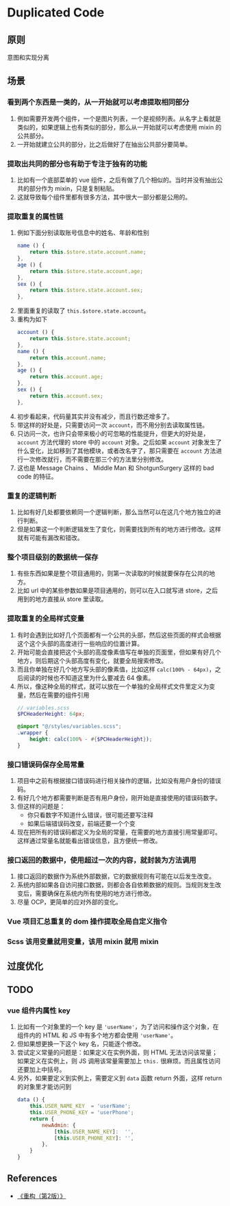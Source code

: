 # Duplicated Code


## 原则
意图和实现分离


## 场景
### 看到两个东西是一类的，从一开始就可以考虑提取相同部分
1. 例如需要开发两个组件，一个是图片列表，一个是视频列表。从名字上看就是类似的，如果逻辑上也有类似的部分，那么从一开始就可以考虑使用 mixin 的公共部分。
2. 一开始就建立公共的部分，比之后做好了在抽出公共部分要简单。

### 提取出共同的部分也有助于专注于独有的功能
1. 比如有一个底部菜单的 vue 组件，之后有做了几个相似的。当时并没有抽出公共的部分作为 mixin，只是复制粘贴。
2. 这就导致每个组件里都有很多方法，其中很大一部分都是公用的。

### 提取重复的属性链
1. 例如下面分别读取账号信息中的姓名、年龄和性别
    ```js
    name () {
        return this.$store.state.account.name;
    },
    age () {
        return this.$store.state.account.age;
    },
    sex () {
        return this.$store.state.account.sex;
    },
    ```
2. 里面重复的读取了 `this.$store.state.account`。
3. 重构为如下
    ```js
    account () {
        return this.$store.state.account;
    },
    name () {
        return this.account.name;
    },
    age () {
        return this.account.age;
    },
    sex () {
        return this.account.sex;
    },
    ```
4. 初步看起来，代码量其实并没有减少，而且行数还增多了。
5. 带这样的好处是，只需要访问一次 `account`，而不用分别去读取属性链。
6. 只访问一次，也许只会带来极小的可忽略的性能提升，但更大的好处是，`account` 方法代理的 store 中的 `account` 对象。之后如果 `account` 对象发生了什么变化，比如移到了其他模块，或者改名字了，那只需要在 `account` 方法进行一次修改就行，而不需要在那三个的方法里分别修改。
7. 这也是 Message Chains 、 Middle Man 和 ShotgunSurgery 这样的 bad code 的特征。

### 重复的逻辑判断
1. 比如有好几处都要依赖同一个逻辑判断，那么当然可以在这几个地方独立的进行判断。
2. 但是如果这一个判断逻辑发生了变化，则需要找到所有的地方进行修改。这样就有可能有漏改和错改。

### 整个项目级别的数据统一保存
1. 有些东西如果是整个项目通用的，则第一次读取的时候就要保存在公共的地方。
2. 比如 url 中的某些参数如果是项目通用的，则可以在入口就写进 store，之后用到的地方直接从 store 里读取。

### 提取重复的全局样式变量
1. 有时会遇到比如好几个页面都有一个公共的头部，然后这些页面的样式会根据这个这个头部的高度进行一些响应的位置计算。
2. 开始可能会直接把这个头部的高度像素值写在单独的页面里，但如果有好几个地方，则后期这个头部高度有变化，就要全局搜索修改。
3. 而且你单独在好几个地方写头部的像素值，比如这样 `calc(100% - 64px)`，之后阅读的时候也不知道这里为什么要减去 64 像素。
4. 所以，像这种全局的样式，就可以放在一个单独的全局样式文件里定义为变量，然后在需要的组件引用
    ```scss
    // variables.scss
    $PCHeaderHeight: 64px;
    ```
    ```scss
    @import "@/styles/variables.scss";
    .wrapper {
        height: calc(100% - #{$PCHeaderHeight});
    }
    ```

### 接口错误码保存全局常量
1. 项目中之前有根据接口错误码进行相关操作的逻辑，比如没有用户身份的错误码。
2. 有好几个地方都需要判断是否有用户身份，刚开始是直接使用的错误码数字。
3. 但这样的问题是：
    * 你只看数字不知道什么错误，很可能还要写注释
    * 如果后端错误码改变，前端还要一个个变
4. 现在把所有的错误码都定义为全局的常量，在需要的地方直接引用常量即可。这样通过常量名就能看出错误信息，且方便统一修改。

### 接口返回的数据中，使用超过一次的内容，就封装为方法调用
1. 接口返回的数据作为系统外部数据，它的数据规则有可能在以后发生改变。
2. 系统内部如果各自访问接口数据，则都会各自依赖数据的规则。当规则发生改变后，需要确保在系统内所有使用的地方进行修改。
3. 尽量 OCP，更简单的应对外部的变化。


### Vue 项目汇总重复的 dom 操作提取全局自定义指令

### Scss 该用变量就用变量，该用 mixin 就用 mixin


## 过度优化


## TODO
### vue 组件内属性 key 
1. 比如有一个对象里的一个 key 是 `'userName'`，为了访问和操作这个对象，在组件内的 HTML 和 JS 中有多个地方都会使用 `'userName'`。
2. 但如果想更换一下这个 key 名，只能逐个修改。
3. 尝试定义常量的问题是：如果定义在实例外面，则 HTML 无法访问该常量；如果定义在实例上，则 JS 调用该常量需要加上 `this.` 很麻烦。而且属性访问还要加上中括号。
4. 另外，如果要定义到实例上，需要定义到 `data` 函数 return 外面，这样 return 的对象里才能访问到
    ```js
    data () {
        this.USER_NAME_KEY  = 'userName';
        this.USER_PHONE_KEY = 'userPhone';
        return {
            newAdmin: {
                [this.USER_NAME_KEY]:  '',
                [this.USER_PHONE_KEY]: '',
            },
        }
    }
    ```


## References
* [《重构（第2版）》](https://book.douban.com/subject/33400354/)
